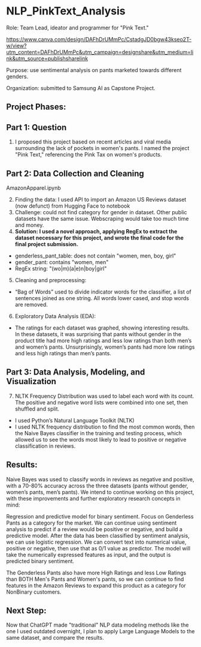 # NLP_PinkText_Analysis
Role: Team Lead, ideator and programmer for "Pink Text." 

https://www.canva.com/design/DAFhDrUMmPc/CstadgJD0bgw43kseo2T-w/view?utm_content=DAFhDrUMmPc&utm_campaign=designshare&utm_medium=link&utm_source=publishsharelink


Purpose: use sentimental analysis on pants marketed towards different genders. 

Organization: submitted to Samsung AI as Capstone Project.

## Project Phases:

## Part 1: Question

1. I proposed this project based on recent articles and viral media surrounding the lack of pockets in women's pants. I named the project "Pink Text," referencing the Pink Tax on women's products. 

## Part 2: Data Collection and Cleaning

AmazonApparel.ipynb

2. Finding the data: I used API to import an Amazon US Reviews dataset (now defunct) from Hugging Face to notebook
3. Challenge: could not find category for gender in dataset. Other public datasets have the same issue. Webscraping would take too much time and money.
4. **Solution: I used a novel approach, applying RegEx to extract the dataset necessary for this project, and wrote the final code for the final project submission.**
- genderless_pant_table: does not contain "women, men, boy, girl"
- gender_pant: contains "women, men"
- RegEx string: "(wo|m)(a|e)n|boy|girl"

5. Cleaning and preprocessing:
- “Bag of Words” used to divide indicator words for the classifier, a list of sentences joined as one string. All words lower cased, and stop words are removed.

6. Exploratory Data Analysis (EDA):
- The ratings for each dataset was graphed, showing interesting results. In these datasets, it was surprising that pants without gender in the product title had more high ratings and less low ratings than both men’s and women’s pants. Unsurprisingly, women’s pants had more low ratings and less high ratings than men’s pants.


## Part 3: Data Analysis, Modeling, and Visualization

7. NLTK Frequency Distribution was used to label each word with its count. The positive and negative word lists were combined into one set, then shuffled and split.
- I used Python’s Natural Language Toolkit (NLTK)
- I used NLTK frequency distribution to find the most common words, then the Naive Bayes classifier in the training and testing process, which allowed us to see the words most likely to lead to positive or negative classification in reviews.

## Results:
Naive Bayes was used to classify words in reviews as negative and positive, with a 70-80% accuracy across the three datasets (pants without gender, women’s pants, men’s pants). We intend to continue working on this project, with these improvements and further exploratory research concepts in mind:

Regression and predictive model for binary sentiment. Focus on Genderless Pants as a category for the market.
We can continue using sentiment analysis to predict if a review would be positive or negative, and build a predictive model. After the data has been classified by sentiment analysis, we can use logistic regression. We can convert text into numerical value, positive or negative, then use that as 0/1 value as predictor. The model will take the numerically expressed features as input, and the output is predicted binary sentiment.

The Genderless Pants also have more High Ratings and less Low Ratings than BOTH Men's Pants and Women's pants, so we can continue to find features in the Amazon Reviews to expand this product as a category for NonBinary customers.

## Next Step:

Now that ChatGPT made "traditional" NLP data modeling methods like the one I used outdated overnight, I plan to apply Large Language Models to the same dataset, and compare the results.


